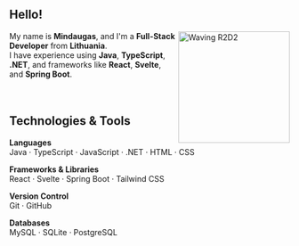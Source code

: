 ## Hello!

<img align="right" src="https://user-images.githubusercontent.com/5713670/87202985-820dcb80-c2b6-11ea-9f56-7ec461c497c3.gif" width="200" alt="Waving R2D2" />

My name is **Mindaugas**, and I'm a **Full-Stack Developer** from **Lithuania**.  
I have experience using **Java**, **TypeScript**, **.NET**, and frameworks like **React**, **Svelte**, and **Spring Boot**.
<br><br><br>

## Technologies & Tools

**Languages**  
Java · TypeScript · JavaScript · .NET · HTML · CSS

**Frameworks & Libraries**  
React · Svelte · Spring Boot · Tailwind CSS

**Version Control**  
Git · GitHub

**Databases**  
MySQL · SQLite · PostgreSQL
